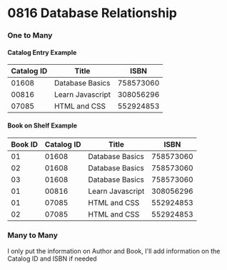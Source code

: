# 0816 Database Relationship

### One to Many

#### Catalog Entry Example
| Catalog ID |    Title   | ISBN |  
|------|----------------|--------|
| 01608 | Database Basics | 758573060 |
| 00816 | Learn Javascript | 308056296 | 
| 07085 | HTML and CSS  | 552924853 |

#### Book on Shelf Example
| Book ID |  Catalog ID  |  Title   | ISBN | 
|------|----------------|--------|--------|
| 01 |01608 | Database Basics | 758573060 |
| 02 |01608 | Database Basics | 758573060 |
| 03 |01608 | Database Basics | 758573060 |
| 01 | 00816 | Learn Javascript | 308056296 |
| 01 | 07085  | HTML and CSS  | 552924853 |
| 02 | 07085 | HTML and CSS  | 552924853 |

### Many to Many
I only put the information on Author and Book, I'll add information on the Catalog ID and ISBN if needed
